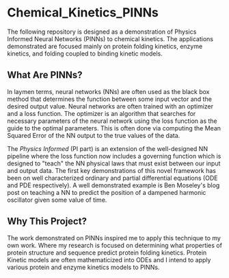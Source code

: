 # Chemical_Kinetics_PINNs
The following repository is designed as a demonstration of Physics Informed Neural Networks (PINNs) to chemical kinetics. 
The applications demonstrated are focused mainly on protein folding kinetics, enzyme kinetics, and folding coupled to 
binding kinetic models.

## What Are PINNs?
In laymen terms, neural networks (NNs) are often used as the black box method that determines the function between some
input vector and the desired output value. Neural networks are often trained with an optimizer and a loss function. The
optimizer is an algorithm that searches for necessary parameters of the neural network using the loss function as the
guide to the optimal parameters. This is often done via computing the Mean Squared Error of the NN output to the true 
values of the data.

The *Physics Informed* (PI part) is an extension of the well-designed NN pipeline where the loss function now includes 
a governing function which is designed to "teach" the NN physical laws that must exist between our input and output 
data. The first key demonstrations of this novel framework has been on well characterized ordinary and partial 
differential equations (ODE and PDE respectively). A well demonstrated example is Ben Moseley's blog post on teaching 
a NN to predict the position of a dampened harmonic oscillator given some value of time.

## Why This Project?
The work demonstrated on PINNs inspired me to apply this technique to my own work. Where my research is focused on 
determining what properties of protein structure and sequence predict protein folding kinetics. Protein Kinetic models 
are often mathematicized into ODEs and I intend to apply various protein and enzyme kinetics models to PINNs.
